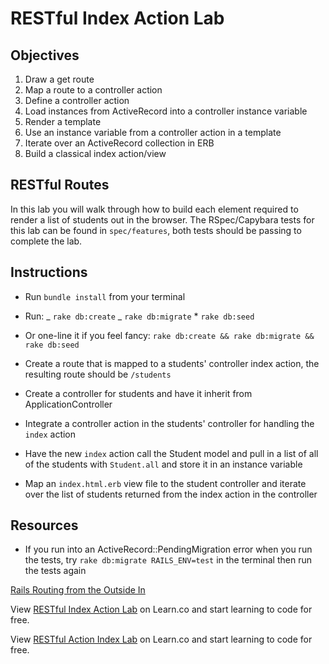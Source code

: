 # RESTful Index Action Lab

## Objectives

1. Draw a get route
2. Map a route to a controller action
3. Define a controller action
4. Load instances from ActiveRecord into a controller instance variable
5. Render a template
6. Use an instance variable from a controller action in a template
7. Iterate over an ActiveRecord collection in ERB
8. Build a classical index action/view

## RESTful Routes

In this lab you will walk through how to build each element required to render a
list of students out in the browser. The RSpec/Capybara tests for this lab can
be found in `spec/features`, both tests should be passing to complete the lab.

## Instructions

* Run `bundle install` from your terminal

* Run: _ `rake db:create` _ `rake db:migrate` \* `rake db:seed`

* Or one-line it if you feel fancy: `rake db:create && rake db:migrate && rake db:seed`

* Create a route that is mapped to a students' controller index action, the
	resulting route should be `/students`

* Create a controller for students and have it inherit from
	ApplicationController

* Integrate a controller action in the students' controller for handling the
	`index` action

* Have the new `index` action call the Student model and pull in a list of all
	of the students with `Student.all` and store it in an instance variable

* Map an `index.html.erb` view file to the student controller and iterate over
	the list of students returned from the index action in the controller

## Resources

* If you run into an ActiveRecord::PendingMigration error when you run the
	tests, try `rake db:migrate RAILS_ENV=test` in the terminal then run the tests
	again

[Rails Routing from the Outside In](http://edgeguides.rubyonrails.org/routing.html)

<p data-visibility='hidden'>View <a href='https://learn.co/lessons/rails-restful-index-action-lab' title='RESTful Index Action Lab'>RESTful Index Action Lab</a> on Learn.co and start learning to code for free.</p>

<p data-visibility='hidden'>View <a href='https://learn.co/lessons/rails-restful-index-action-lab'>RESTful Action Index Lab</a> on Learn.co and start learning to code for free.</p>
